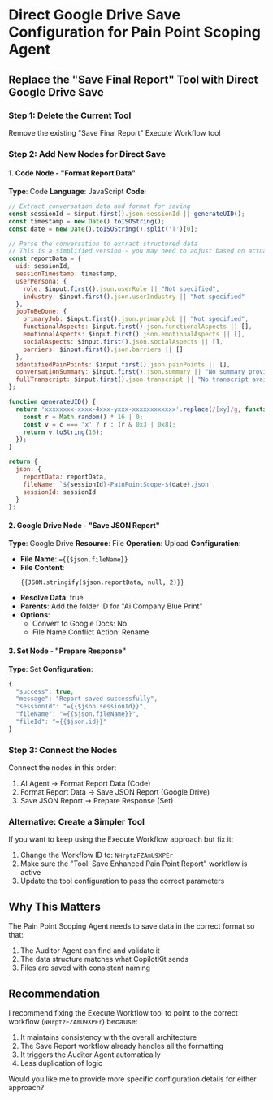 # Direct Google Drive Save Configuration for Pain Point Scoping Agent

## Replace the "Save Final Report" Tool with Direct Google Drive Save

### Step 1: Delete the Current Tool
Remove the existing "Save Final Report" Execute Workflow tool

### Step 2: Add New Nodes for Direct Save

#### 1. Code Node - "Format Report Data"
**Type**: Code
**Language**: JavaScript
**Code**:
```javascript
// Extract conversation data and format for saving
const sessionId = $input.first().json.sessionId || generateUID();
const timestamp = new Date().toISOString();
const date = new Date().toISOString().split('T')[0];

// Parse the conversation to extract structured data
// This is a simplified version - you may need to adjust based on actual data
const reportData = {
  uid: sessionId,
  sessionTimestamp: timestamp,
  userPersona: {
    role: $input.first().json.userRole || "Not specified",
    industry: $input.first().json.userIndustry || "Not specified"
  },
  jobToBeDone: {
    primaryJob: $input.first().json.primaryJob || "Not specified",
    functionalAspects: $input.first().json.functionalAspects || [],
    emotionalAspects: $input.first().json.emotionalAspects || [],
    socialAspects: $input.first().json.socialAspects || [],
    barriers: $input.first().json.barriers || []
  },
  identifiedPainPoints: $input.first().json.painPoints || [],
  conversationSummary: $input.first().json.summary || "No summary provided",
  fullTranscript: $input.first().json.transcript || "No transcript available"
};

function generateUID() {
  return 'xxxxxxxx-xxxx-4xxx-yxxx-xxxxxxxxxxxx'.replace(/[xy]/g, function(c) {
    const r = Math.random() * 16 | 0;
    const v = c === 'x' ? r : (r & 0x3 | 0x8);
    return v.toString(16);
  });
}

return {
  json: {
    reportData: reportData,
    fileName: `${sessionId}-PainPointScope-${date}.json`,
    sessionId: sessionId
  }
};
```

#### 2. Google Drive Node - "Save JSON Report"
**Type**: Google Drive
**Resource**: File
**Operation**: Upload
**Configuration**:
- **File Name**: `={{$json.fileName}}`
- **File Content**: 
  ```
  {{JSON.stringify($json.reportData, null, 2)}}
  ```
- **Resolve Data**: true
- **Parents**: Add the folder ID for "Ai Company Blue Print"
- **Options**:
  - Convert to Google Docs: No
  - File Name Conflict Action: Rename

#### 3. Set Node - "Prepare Response"
**Type**: Set
**Configuration**:
```javascript
{
  "success": true,
  "message": "Report saved successfully",
  "sessionId": "={{$json.sessionId}}",
  "fileName": "={{$json.fileName}}",
  "fileId": "={{$json.id}}"
}
```

### Step 3: Connect the Nodes

Connect the nodes in this order:
1. AI Agent → Format Report Data (Code)
2. Format Report Data → Save JSON Report (Google Drive)
3. Save JSON Report → Prepare Response (Set)

### Alternative: Create a Simpler Tool

If you want to keep using the Execute Workflow approach but fix it:

1. Change the Workflow ID to: `NHrptzFZAmU9XPEr`
2. Make sure the "Tool: Save Enhanced Pain Point Report" workflow is active
3. Update the tool configuration to pass the correct parameters

## Why This Matters

The Pain Point Scoping Agent needs to save data in the correct format so that:
1. The Auditor Agent can find and validate it
2. The data structure matches what CopilotKit sends
3. Files are saved with consistent naming

## Recommendation

I recommend fixing the Execute Workflow tool to point to the correct workflow (`NHrptzFZAmU9XPEr`) because:
1. It maintains consistency with the overall architecture
2. The Save Report workflow already handles all the formatting
3. It triggers the Auditor Agent automatically
4. Less duplication of logic

Would you like me to provide more specific configuration details for either approach?
